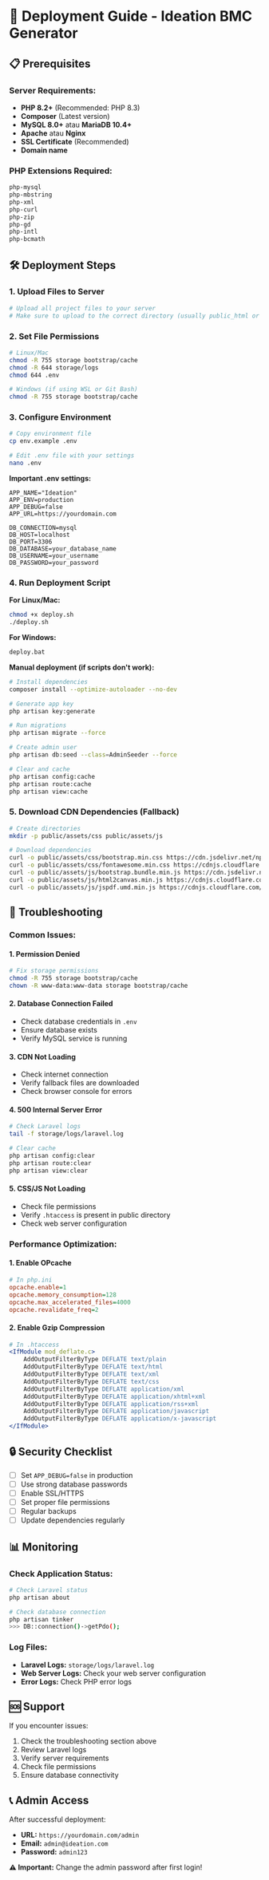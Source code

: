 # 🚀 Deployment Guide - Ideation BMC Generator

## 📋 Prerequisites

### Server Requirements:
- **PHP 8.2+** (Recommended: PHP 8.3)
- **Composer** (Latest version)
- **MySQL 8.0+** atau **MariaDB 10.4+**
- **Apache** atau **Nginx**
- **SSL Certificate** (Recommended)
- **Domain name**

### PHP Extensions Required:
```bash
php-mysql
php-mbstring
php-xml
php-curl
php-zip
php-gd
php-intl
php-bcmath
```

## 🛠️ Deployment Steps

### 1. Upload Files to Server
```bash
# Upload all project files to your server
# Make sure to upload to the correct directory (usually public_html or www)
```

### 2. Set File Permissions
```bash
# Linux/Mac
chmod -R 755 storage bootstrap/cache
chmod -R 644 storage/logs
chmod 644 .env

# Windows (if using WSL or Git Bash)
chmod -R 755 storage bootstrap/cache
```

### 3. Configure Environment
```bash
# Copy environment file
cp env.example .env

# Edit .env file with your settings
nano .env
```

**Important .env settings:**
```env
APP_NAME="Ideation"
APP_ENV=production
APP_DEBUG=false
APP_URL=https://yourdomain.com

DB_CONNECTION=mysql
DB_HOST=localhost
DB_PORT=3306
DB_DATABASE=your_database_name
DB_USERNAME=your_username
DB_PASSWORD=your_password
```

### 4. Run Deployment Script

**For Linux/Mac:**
```bash
chmod +x deploy.sh
./deploy.sh
```

**For Windows:**
```cmd
deploy.bat
```

**Manual deployment (if scripts don't work):**
```bash
# Install dependencies
composer install --optimize-autoloader --no-dev

# Generate app key
php artisan key:generate

# Run migrations
php artisan migrate --force

# Create admin user
php artisan db:seed --class=AdminSeeder --force

# Clear and cache
php artisan config:cache
php artisan route:cache
php artisan view:cache
```

### 5. Download CDN Dependencies (Fallback)
```bash
# Create directories
mkdir -p public/assets/css public/assets/js

# Download dependencies
curl -o public/assets/css/bootstrap.min.css https://cdn.jsdelivr.net/npm/bootstrap@5.3.0/dist/css/bootstrap.min.css
curl -o public/assets/css/fontawesome.min.css https://cdnjs.cloudflare.com/ajax/libs/font-awesome/6.0.0/css/all.min.css
curl -o public/assets/js/bootstrap.bundle.min.js https://cdn.jsdelivr.net/npm/bootstrap@5.3.0/dist/js/bootstrap.bundle.min.js
curl -o public/assets/js/html2canvas.min.js https://cdnjs.cloudflare.com/ajax/libs/html2canvas/1.4.1/html2canvas.min.js
curl -o public/assets/js/jspdf.umd.min.js https://cdnjs.cloudflare.com/ajax/libs/jspdf/2.5.1/jspdf.umd.min.js
```

## 🔧 Troubleshooting

### Common Issues:

#### 1. **Permission Denied**
```bash
# Fix storage permissions
chmod -R 755 storage bootstrap/cache
chown -R www-data:www-data storage bootstrap/cache
```

#### 2. **Database Connection Failed**
- Check database credentials in `.env`
- Ensure database exists
- Verify MySQL service is running

#### 3. **CDN Not Loading**
- Check internet connection
- Verify fallback files are downloaded
- Check browser console for errors

#### 4. **500 Internal Server Error**
```bash
# Check Laravel logs
tail -f storage/logs/laravel.log

# Clear cache
php artisan config:clear
php artisan route:clear
php artisan view:clear
```

#### 5. **CSS/JS Not Loading**
- Check file permissions
- Verify `.htaccess` is present in public directory
- Check web server configuration

### Performance Optimization:

#### 1. **Enable OPcache**
```ini
# In php.ini
opcache.enable=1
opcache.memory_consumption=128
opcache.max_accelerated_files=4000
opcache.revalidate_freq=2
```

#### 2. **Enable Gzip Compression**
```apache
# In .htaccess
<IfModule mod_deflate.c>
    AddOutputFilterByType DEFLATE text/plain
    AddOutputFilterByType DEFLATE text/html
    AddOutputFilterByType DEFLATE text/xml
    AddOutputFilterByType DEFLATE text/css
    AddOutputFilterByType DEFLATE application/xml
    AddOutputFilterByType DEFLATE application/xhtml+xml
    AddOutputFilterByType DEFLATE application/rss+xml
    AddOutputFilterByType DEFLATE application/javascript
    AddOutputFilterByType DEFLATE application/x-javascript
</IfModule>
```

## 🔒 Security Checklist

- [ ] Set `APP_DEBUG=false` in production
- [ ] Use strong database passwords
- [ ] Enable SSL/HTTPS
- [ ] Set proper file permissions
- [ ] Regular backups
- [ ] Update dependencies regularly

## 📊 Monitoring

### Check Application Status:
```bash
# Check Laravel status
php artisan about

# Check database connection
php artisan tinker
>>> DB::connection()->getPdo();
```

### Log Files:
- **Laravel Logs:** `storage/logs/laravel.log`
- **Web Server Logs:** Check your web server configuration
- **Error Logs:** Check PHP error logs

## 🆘 Support

If you encounter issues:
1. Check the troubleshooting section above
2. Review Laravel logs
3. Verify server requirements
4. Check file permissions
5. Ensure database connectivity

## 📞 Admin Access

After successful deployment:
- **URL:** `https://yourdomain.com/admin`
- **Email:** `admin@ideation.com`
- **Password:** `admin123`

**⚠️ Important:** Change the admin password after first login!
